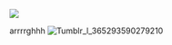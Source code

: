 ![](https://komarev.com/ghpvc/?username=pretty-Iittle-things&color=green&style=flat&label=✧+gazers+.) 

arrrrghhh ![Tumblr_l_365293590279210](https://github.com/user-attachments/assets/e8285a64-469c-4026-b48e-9647317a6822)
